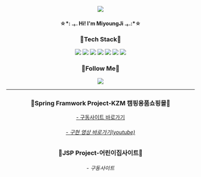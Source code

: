<div align="center">
  <p>
    <img src="https://capsule-render.vercel.app/api?type=waving&&color=gradient&height=200&section=header&text=✨Welcome✨&fontSize=60&fontAlignY=38" />
  </p>
  <div>
    <h4>☆*: .｡. Hi!   I'm MiyoungJi .｡.:*☆</h4>
  </div>  
  <div class="center">
    <h3>🌳Tech Stack🌳</h3>   
    <img src="https://img.shields.io/badge/Java-ED8B00?style=flat-square&logo=java&logoColor=white"/>
    <img src="https://img.shields.io/badge/CSS3-1572B6?style=flat-square&logo=css3&logoColor=white"/>
    <img src="https://img.shields.io/badge/Spring-6DB33F?style=flat-square&logo=spring&logoColor=white"/>
    <img src="https://img.shields.io/badge/HTML5-E34F26?style=flat-square&logo=html5&logoColor=white"/>
    <img src="https://img.shields.io/badge/jQuery-0769AD?style=flat-square&logo=jquery&logoColor=white"/>
    <img src="https://img.shields.io/badge/JavaScript-F7DF1E?style=flat-square&logo=JavaScript&logoColor=white"/>
    <img src="https://img.shields.io/badge/MySQL-4479A1?style=flat-square&logo=MySQL&logoColor=white"/>
  </div>
  <div>
    <h3>🌼Follow Me🌼</h3>   
    <a href="mailto:jmy4197@gmail.com"><img src="https://img.shields.io/badge/Gmail-d14836?style=flat-square&logo=Gmail&logoColor=white&link=mailto:jmy4197@gmail.com"/></a>
  </div>
  <hr/>
  <div>
    <h3>🌹Spring Framwork Project-KZM 캠핑용품쇼핑몰🌹</h3>
    <a href="http://49.142.157.251:9090/javagreenS_jmy/">- 구동사이트 바로가기</a>
    <a href="https://www.youtube.com/watch?v=tTyNT_N5Aws"><h6>- 구현 영상 바로가기(youtube)</h6></a>
  </div>  
  <div>
    <h3>🌻JSP Project-어린이집사이트🌻</h3>
    <h6>- 구동사이트</h6>
    <br/>
  </div>  
</div>  
